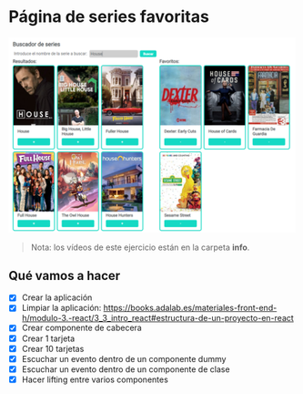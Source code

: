 # Página de series favoritas

![Diseño](./info/design.png)

> Nota: los vídeos de este ejercicio están en la carpeta **info**.

## Qué vamos a hacer

- [x] Crear la aplicación
- [x] Limpiar la aplicación: https://books.adalab.es/materiales-front-end-h/modulo-3.-react/3_3_intro_react#estructura-de-un-proyecto-en-react
- [x] Crear componente de cabecera
- [x] Crear 1 tarjeta
- [x] Crear 10 tarjetas
- [x] Escuchar un evento dentro de un componente dummy
- [x] Escuchar un evento dentro de un componente de clase
- [x] Hacer lifting entre varios componentes

